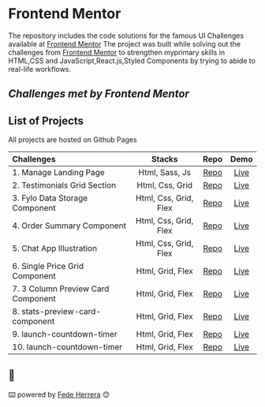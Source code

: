 # Frontend Mentor

The repository includes the code solutions for the famous UI Challenges available at [Frontend Mentor](https://www.frontendmentor.iochallenges)
The project was built while solving out the challenges from [Frontend Mentor](https://www.frontendmentor.io/challenges) to strengthen myprimary skills in HTML,CSS and JavaScript,React.js,Styled Components by trying to abide to real-life workflows.

## _Challenges met by Frontend Mentor_

## List of Projects

All projects are hosted on Github Pages

| Challenges                     |        Stacks         |                                                   Repo                                                   |                                              Demo                                              |
| :----------------------------- | :-------------------: | :------------------------------------------------------------------------------------------------------: | :--------------------------------------------------------------------------------------------: |
| 1. Manage Landing Page         |    Html, Sass, Js     |     [Repo](https://github.com/FedeHerrera10/frontend-mentor-solutions/tree/main/manage-landing-page)     |     [Live](https://fedeherrera10.github.io/frontend-mentor-solutions/manage-landing-page/)     |
| 2. Testimonials Grid Section   |    Html, Css, Grid    |  [Repo](https://github.com/FedeHerrera10/frontend-mentor-solutions/tree/main/testimonials-grid-section)  |  [Live](https://fedeherrera10.github.io/frontend-mentor-solutions/testimonials-grid-section)   |
| 3. Fylo Data Storage Component | Html, Css, Grid, Flex | [Repo](https://github.com/FedeHerrera10/frontend-mentor-solutions/tree/main/fylo-data-storage-component) | [Live](https://fedeherrera10.github.io/frontend-mentor-solutions/fylo-data-storage-component/) |
| 4. Order Summary Component     | Html, Css, Grid, Flex |   [Repo](https://github.com/FedeHerrera10/frontend-mentor-solutions/tree/main/order-summary-component)   |   [Live](https://fedeherrera10.github.io/frontend-mentor-solutions/order-summary-component/)   |
| 5. Chat App Illustration       | Html, Css, Grid, Flex |  [Repo](https://github.com/FedeHerrera10/frontend-mentor-solutions/tree/main/chat-app-css-illustration)  |  [Live](https://fedeherrera10.github.io/frontend-mentor-solutions/chat-app-css-illustration/)  |
| 6. Single Price Grid Component   |    Html, Grid, Flex     |     [Repo](https://github.com/FedeHerrera10/frontend-mentor-solutions/tree/main/single-price-grid-component)     |     [Live](https://fedeherrera10.github.io/frontend-mentor-solutions/single-price-grid-component/)     |
| 7. 3 Column Preview Card Component   |    Html, Grid, Flex     |     [Repo](https://github.com/FedeHerrera10/frontend-mentor-solutions/tree/main/3-column-preview-card-component)     |     [Live](https://fedeherrera10.github.io/frontend-mentor-solutions/3-column-preview-card-component/)     |
| 8. stats-preview-card-component   |    Html, Grid, Flex     |     [Repo](https://github.com/FedeHerrera10/frontend-mentor-solutions/tree/main/stats-preview-card-component)     |     [Live](https://fedeherrera10.github.io/frontend-mentor-solutions/stats-preview-card-component/)     |
| 9. launch-countdown-timer   |    Html, Grid, Flex     |     [Repo](https://github.com/FedeHerrera10/frontend-mentor-solutions/tree/main/launch-countdown-timer)     |     [Live](https://fedeherrera10.github.io/frontend-mentor-solutions/launch-countdown-timer/)     |
| 10. launch-countdown-timer   |    Html, Grid, Flex     |     [Repo](https://github.com/FedeHerrera10/frontend-mentor-solutions/tree/main/interactive-pricing-component)     |     [Live](https://fedeherrera10.github.io/frontend-mentor-solutions/interactive-pricing-component/)     |


## 🎁

⌨️ powered by [Fede Herrera](https://github.com/FedeHerrera10) 😊
